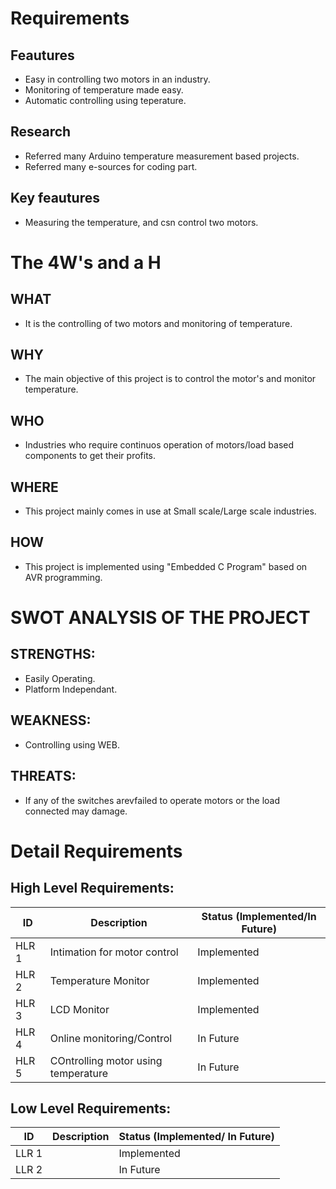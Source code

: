 # Requirements

##  Feautures
  * Easy in controlling two motors in an industry.
  * Monitoring of temperature made easy.
  * Automatic controlling using teperature.

## Research
  * Referred many Arduino temperature measurement based projects.
  * Referred many e-sources for coding part.
       
##  Key feautures
  * Measuring the temperature, and csn control two motors.

# The 4W's and a H 

## WHAT
  * It is the controlling of two motors and monitoring of temperature.
## WHY
  * The main objective of this project is to control the motor's and monitor temperature.
## WHO
  * Industries who require continuos operation of motors/load based components to get their profits.
## WHERE
  * This project mainly comes in use at Small scale/Large scale industries.
## HOW
  * This project is implemented using "Embedded C Program" based on AVR programming.

# SWOT ANALYSIS OF THE PROJECT
 ## STRENGTHS:
   * Easily Operating.
   * Platform Independant.
 ## WEAKNESS:
   * Controlling using WEB.
 ## THREATS:
   * If any of the switches arevfailed to operate motors or the load connected may damage.
 
# Detail Requirements

## High Level Requirements:

|  ID   | Description | Status (Implemented/In Future) |
| ----- | ----------- | ------------------------------ |
| HLR 1 |    Intimation for motor control   |  Implemented  |
| HLR 2 |    Temperature Monitor   | Implemented |
| HLR 3 |    LCD Monitor   | Implemented |
| HLR 4 |    Online monitoring/Control   | In Future |
| HLR 5 |    COntrolling motor using temperature   | In Future |

## Low Level Requirements:

|  ID   | Description | Status (Implemented/ In Future) |
| ----- | ----------- | ------------------------------- |
| LLR 1 |      |  Implemented  |
| LLR 2 |      | In Future |

